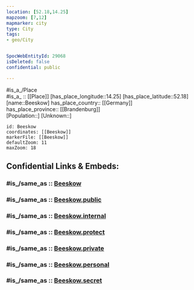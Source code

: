 ```yaml
---
location: [52.18,14.25] 
mapzoom: [7,12] 
mapmarker: city 
type: City
tags:
- geo/City


SpocWebEntityId: 29068
isDeleted: false
confidential: public

---
```

#is_a_/Place  
#is_a_ :: [[Place]] 
[has_place_longitude::14.25] 
[has_place_latitude::52.18] 
[name::Beeskow] 
has_place_country:: [[Germany]]  
has_place_province:: [[Brandenburg]]  
[Population::] 
[Unknown::] 


```leaflet
id: Beeskow
coordinates: [[Beeskow]] 
markerFile: [[Beeskow]] 
defaultZoom: 11 
maxZoom: 18
```


## Confidential Links & Embeds: 

### #is_/same_as :: [Beeskow](/_Standards/Earth/Continent/Europe/Europe~Central/Germany/Germany~East/Brandenburg/counties~Brandenburg/Oder-Spree/cities~Oder-Spree/Beeskow.md) 

### #is_/same_as :: [Beeskow.public](/_public/Earth/Continent/Europe/Europe~Central/Germany/Germany~East/Brandenburg/counties~Brandenburg/Oder-Spree/cities~Oder-Spree/Beeskow.public.md) 

### #is_/same_as :: [Beeskow.internal](/_internal/Earth/Continent/Europe/Europe~Central/Germany/Germany~East/Brandenburg/counties~Brandenburg/Oder-Spree/cities~Oder-Spree/Beeskow.internal.md) 

### #is_/same_as :: [Beeskow.protect](/_protect/Earth/Continent/Europe/Europe~Central/Germany/Germany~East/Brandenburg/counties~Brandenburg/Oder-Spree/cities~Oder-Spree/Beeskow.protect.md) 

### #is_/same_as :: [Beeskow.private](/_private/Earth/Continent/Europe/Europe~Central/Germany/Germany~East/Brandenburg/counties~Brandenburg/Oder-Spree/cities~Oder-Spree/Beeskow.private.md) 

### #is_/same_as :: [Beeskow.personal](/_personal/Earth/Continent/Europe/Europe~Central/Germany/Germany~East/Brandenburg/counties~Brandenburg/Oder-Spree/cities~Oder-Spree/Beeskow.personal.md) 

### #is_/same_as :: [Beeskow.secret](/_secret/Earth/Continent/Europe/Europe~Central/Germany/Germany~East/Brandenburg/counties~Brandenburg/Oder-Spree/cities~Oder-Spree/Beeskow.secret.md)

